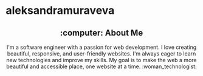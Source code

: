 # aleksandramuraveva
 
<div align="center">
    <h2> :computer: About Me</h2>
    <p>I'm a software engineer with a passion for web development. I love creating beautiful, responsive, and user-friendly websites. I'm always eager to learn new technologies and improve my skills. My goal is to make the web a more beautiful and accessible place, one website at a time. :woman_technologist: </p>
</div>